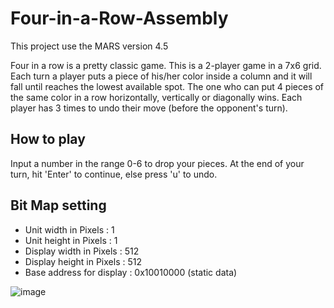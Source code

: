 # Four-in-a-Row-Assembly
This project use the MARS version 4.5

Four in a row is a pretty classic game.
This is a 2-player game in a 7x6 grid.
Each turn a player puts a piece of his/her color inside a column and it will fall until reaches the lowest available spot.
The one who can put 4 pieces of the same color in a row horizontally, vertically or diagonally wins.
Each player has 3 times to undo their move (before the opponent's turn).

## How to play
Input a number in the range 0-6 to drop your pieces.
At the end of your turn, hit 'Enter' to continue, else press 'u' to undo.

## Bit Map setting
* Unit width in Pixels     : 1
* Unit height in Pixels    : 1
* Display width in Pixels  : 512
* Display height in Pixels : 512
* Base address for display : 0x10010000 (static data)


![image](https://user-images.githubusercontent.com/87889069/206112996-e713991c-066f-4dd0-8dea-4b9fd6c4fe5d.png)
